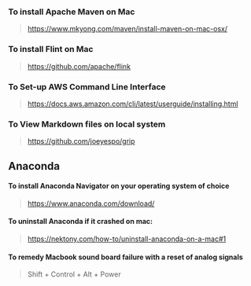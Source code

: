 ### To install Apache Maven on Mac
> https://www.mkyong.com/maven/install-maven-on-mac-osx/
### To install Flint on Mac
> https://github.com/apache/flink
### To Set-up AWS Command Line Interface
> https://docs.aws.amazon.com/cli/latest/userguide/installing.html
### To View Markdown files on local system
> https://github.com/joeyespo/grip

## Anaconda
#### To install Anaconda Navigator on your operating system of choice
> https://www.anaconda.com/download/
#### To uninstall Anaconda if it crashed on mac:
> https://nektony.com/how-to/uninstall-anaconda-on-a-mac#1

#### To remedy Macbook sound board failure with a reset of analog signals
> Shift + Control + Alt + Power
